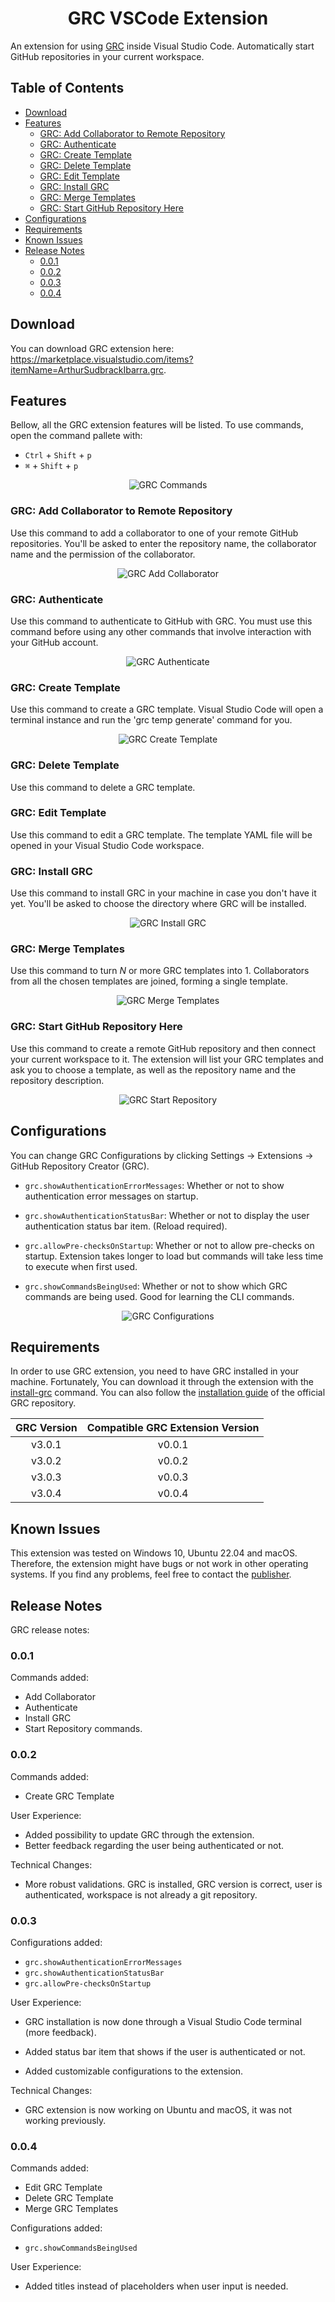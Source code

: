 <h1 align="center">GRC VSCode Extension</h1>

An extension for using [GRC](https://github.com/ArthurSudbrackIbarra/GitHub-Repo-Creator) inside Visual Studio Code. Automatically start GitHub repositories in your current workspace.
<br/>

## Table of Contents

- [Download](#download)
- [Features](#features)
  - [GRC: Add Collaborator to Remote Repository](#grc-add-collaborator-to-remote-repository)
  - [GRC: Authenticate](#grc-authenticate)
  - [GRC: Create Template](#grc-create-template)
  - [GRC: Delete Template](#grc-delete-template)
  - [GRC: Edit Template](#grc-edit-template)
  - [GRC: Install GRC](#grc-install-grc)
  - [GRC: Merge Templates](#grc-merge-templates)
  - [GRC: Start GitHub Repository Here](#grc-start-github-repository-here)
- [Configurations](#configurations)
- [Requirements](#requirements)
- [Known Issues](#known-issues)
- [Release Notes](#release-notes)
  - [0.0.1](#001)
  - [0.0.2](#002)
  - [0.0.3](#003)
  - [0.0.4](#004)

## Download

You can download GRC extension here: https://marketplace.visualstudio.com/items?itemName=ArthurSudbrackIbarra.grc.

## Features

Bellow, all the GRC extension features will be listed. To use commands, open the command pallete with:

- `Ctrl` + `Shift` + `p`
- `⌘` + `Shift` + `p`

<p align="center">
    <img src="assets/readme-images/grc-commands.png" alt="GRC Commands">
</p>

### GRC: Add Collaborator to Remote Repository

Use this command to add a collaborator to one of your remote GitHub repositories. You'll be asked to enter the repository name, the collaborator name and the permission of the collaborator.

<p align="center">
    <img src="assets/readme-images/grc-add-collaborator.png" alt="GRC Add Collaborator">
</p>

### GRC: Authenticate

Use this command to authenticate to GitHub with GRC. You must use this command before using any other commands that involve interaction with your GitHub account.

<p align="center">
    <img src="assets/readme-images/grc-authenticate.png" alt="GRC Authenticate">
</p>

### GRC: Create Template

Use this command to create a GRC template. Visual Studio Code will open a terminal instance and run the 'grc temp generate' command for you.

<p align="center">
    <img src="assets/readme-images/grc-create-template.png" alt="GRC Create Template">
</p>

### GRC: Delete Template

Use this command to delete a GRC template.

### GRC: Edit Template

Use this command to edit a GRC template. The template YAML file will be opened in your Visual Studio Code workspace.

### GRC: Install GRC

Use this command to install GRC in your machine in case you don't have it yet. You'll be asked to choose the directory where GRC will be installed.

<p align="center">
    <img src="assets/readme-images/grc-install-grc.png" alt="GRC Install GRC">
</p>

### GRC: Merge Templates

Use this command to turn _N_ or more GRC templates into 1. Collaborators from all the chosen templates are joined, forming a single template.

<p align="center">
    <img src="assets/readme-images/grc-merge-templates.png" alt="GRC Merge Templates">
</p>

### GRC: Start GitHub Repository Here

Use this command to create a remote GitHub repository and then connect your current workspace to it. The extension will list your GRC templates and ask you to choose a template, as well as the repository name and the repository description.

<p align="center">
    <img src="assets/readme-images/grc-start-repository.png" alt="GRC Start Repository">
</p>

## Configurations

You can change GRC Configurations by clicking Settings -> Extensions -> GitHub Repository Creator (GRC).

- `grc.showAuthenticationErrorMessages`: Whether or not to show authentication error messages on startup.

- `grc.showAuthenticationStatusBar`: Whether or not to display the user authentication status bar item. (Reload required).

- `grc.allowPre-checksOnStartup`: Whether or not to allow pre-checks on startup. Extension takes longer to load but commands will take less time to execute when first used.

- `grc.showCommandsBeingUsed`: Whether or not to show which GRC commands are being used. Good for learning the CLI commands.

<p align="center">
    <img src="assets/readme-images/grc-configurations.png" alt="GRC Configurations">
</p>

## Requirements

In order to use GRC extension, you need to have GRC installed in your machine. Fortunately, You can download it through the extension with the [install-grc](#grc-install-grc) command. You can also follow the [installation guide](https://github.com/ArthurSudbrackIbarra/GitHub-Repo-Creator#installation-windows) of the official GRC repository.

| GRC Version | Compatible GRC Extension Version |
| :---------: | :------------------------------: |
|   v3.0.1    |              v0.0.1              |
|   v3.0.2    |              v0.0.2              |
|   v3.0.3    |              v0.0.3              |
|   v3.0.4    |              v0.0.4              |

## Known Issues

This extension was tested on Windows 10, Ubuntu 22.04 and macOS. Therefore, the extension might have bugs or not work in other operating systems. If you find any problems, feel free to contact the [publisher](mailto:arthur.ibarra@edu.pucrs.br).

## Release Notes

GRC release notes:

### 0.0.1

Commands added:

- Add Collaborator
- Authenticate
- Install GRC
- Start Repository commands.

### 0.0.2

Commands added:

- Create GRC Template

User Experience:

- Added possibility to update GRC through the extension.
- Better feedback regarding the user being authenticated or not.

Technical Changes:

- More robust validations. GRC is installed, GRC version is correct, user is authenticated, workspace is not already a git repository.

### 0.0.3

Configurations added:

- `grc.showAuthenticationErrorMessages`
- `grc.showAuthenticationStatusBar`
- `grc.allowPre-checksOnStartup`

User Experience:

- GRC installation is now done through a Visual Studio Code terminal (more feedback).

- Added status bar item that shows if the user is authenticated or not.

- Added customizable configurations to the extension.

Technical Changes:

- GRC extension is now working on Ubuntu and macOS, it was not working previously.

### 0.0.4

Commands added:

- Edit GRC Template
- Delete GRC Template
- Merge GRC Templates

Configurations added:

- `grc.showCommandsBeingUsed`

User Experience:

- Added titles instead of placeholders when user input is needed.
